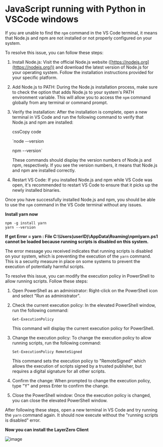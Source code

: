 # JavaScript running with Python in VSCode windows

If you are unable to find the `npm` command in the VS Code terminal, it means that Node.js and npm are not installed or not properly configured on your system.

To resolve this issue, you can follow these steps:

1.  Install Node.js: Visit the official Node.js website ([https://nodejs.org](https://nodejs.org/)) and download the latest version of Node.js for your operating system. Follow the installation instructions provided for your specific platform.
    
2.  Add Node.js to PATH: During the Node.js installation process, make sure to check the option that adds Node.js to your system's PATH environment variable. This will allow you to access the `npm` command globally from any terminal or command prompt.
    
3.  Verify the installation: After the installation is complete, open a new terminal in VS Code and run the following command to verify that Node.js and npm are installed:
    
    cssCopy code
    
    `node --version
    
    npm --version` 
    
    These commands should display the version numbers of Node.js and npm, respectively. If you see the version numbers, it means that Node.js and npm are installed correctly.
    
5.  Restart VS Code: If you installed Node.js and npm while VS Code was open, it's recommended to restart VS Code to ensure that it picks up the newly installed binaries.
    
Once you have successfully installed Node.js and npm, you should be able to use the `npm` command in the VS Code terminal without any issues.


 **Install yarn now**

    npm -g install yarn
    yarn --version

**If get Error = yarn : File C:\Users\(userID)\AppData\Roaming\npm\yarn.ps1 cannot be loaded because running scripts is disabled on this system.**

The error message you received indicates that running scripts is disabled on your system, which is preventing the execution of the `yarn` command. This is a security measure in place on some systems to prevent the execution of potentially harmful scripts.

To resolve this issue, you can modify the execution policy in PowerShell to allow running scripts. Follow these steps:

1.  Open PowerShell as an administrator: Right-click on the PowerShell icon and select "Run as administrator".
    
2.  Check the current execution policy: In the elevated PowerShell window, run the following command:
    
    `Get-ExecutionPolicy` 
    
    This command will display the current execution policy for PowerShell.
    
3.  Change the execution policy: To change the execution policy to allow running scripts, run the following command:
        
    `Set-ExecutionPolicy RemoteSigned` 
    
    This command sets the execution policy to "RemoteSigned" which allows the execution of scripts signed by a trusted publisher, but requires a digital signature for all other scripts.
    
4.  Confirm the change: When prompted to change the execution policy, type "Y" and press Enter to confirm the change.
    
5.  Close the PowerShell window: Once the execution policy is changed, you can close the elevated PowerShell window.
    
After following these steps, open a new terminal in VS Code and try running the `yarn` command again. It should now execute without the "running scripts is disabled" error.

**Now you can install the LayerZero Client**

![image](https://github.com/mrsheeda/blockchain/assets/59265997/87f7cab7-a996-47f3-b283-e74005bc0b14)
